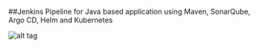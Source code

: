 ##Jenkins Pipeline for Java based application using Maven, SonarQube, Argo CD, Helm and Kubernetes

![alt tag](https://drive.google.com/file/d/1UACmeFh7ebLz2-5Pelq1VXciqQIB_fwC/view?usp=sharing)